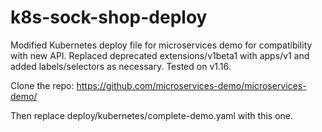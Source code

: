# k8s-sock-shop-deploy
Modified Kubernetes deploy file for microservices demo for compatibility with new API.  Replaced deprecated extensions/v1beta1 with apps/v1 and added labels/selectors as necessary.  Tested on v1.16. 

Clone the repo:
https://github.com/microservices-demo/microservices-demo/

Then replace deploy/kubernetes/complete-demo.yaml with this one.  




